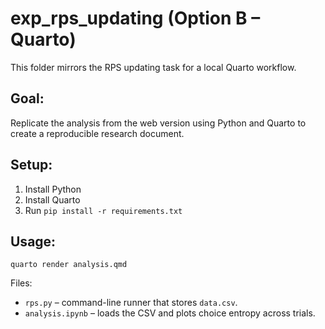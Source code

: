 # exp_rps_updating (Option B – Quarto)

This folder mirrors the RPS updating task for a local Quarto workflow.

## Goal:
Replicate the analysis from the web version using Python and Quarto to create a reproducible research document.

## Setup:
1.  Install Python
2.  Install Quarto
3.  Run `pip install -r requirements.txt`

## Usage:
`quarto render analysis.qmd`

Files:
- `rps.py` – command-line runner that stores `data.csv`.
- `analysis.ipynb` – loads the CSV and plots choice entropy across trials. 